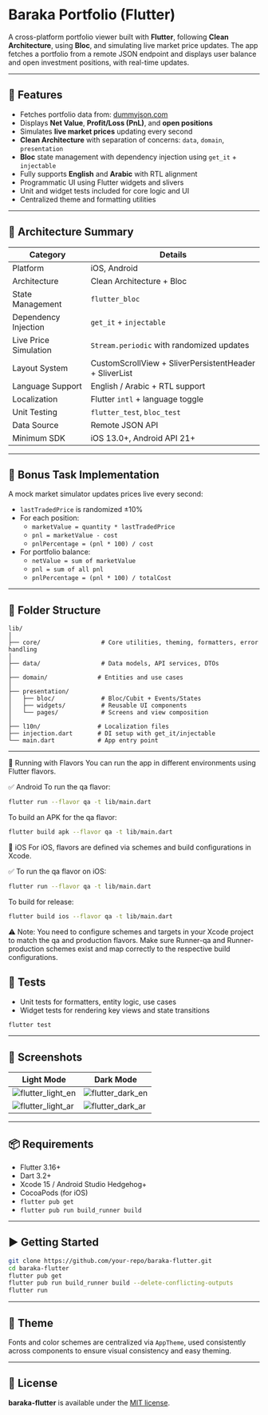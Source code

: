 # Baraka Portfolio (Flutter)

A cross-platform portfolio viewer built with **Flutter**, following **Clean Architecture**, using **Bloc**, and simulating live market price updates. The app fetches a portfolio from a remote JSON endpoint and displays user balance and open investment positions, with real-time updates.

---

## 🚀 Features

- Fetches portfolio data from: [dummyjson.com](https://dummyjson.com/c/60b7-70a6-4ee3-bae8)
- Displays **Net Value**, **Profit/Loss (PnL)**, and **open positions**
- Simulates **live market prices** updating every second
- **Clean Architecture** with separation of concerns: `data`, `domain`, `presentation`
- **Bloc** state management with dependency injection using `get_it` + `injectable`
- Fully supports **English** and **Arabic** with RTL alignment
- Programmatic UI using Flutter widgets and slivers
- Unit and widget tests included for core logic and UI
- Centralized theme and formatting utilities

---

## 🧠 Architecture Summary

| Category               | Details                                                        |
|------------------------|----------------------------------------------------------------|
| Platform               | iOS, Android                                                   |
| Architecture           | Clean Architecture + Bloc                                      |
| State Management       | `flutter_bloc`                                                 |
| Dependency Injection   | `get_it` + `injectable`                                        |
| Live Price Simulation  | `Stream.periodic` with randomized updates                      |
| Layout System          | CustomScrollView + SliverPersistentHeader + SliverList         |
| Language Support       | English / Arabic + RTL support                                 |
| Localization           | Flutter `intl` + language toggle                               |
| Unit Testing           | `flutter_test`, `bloc_test`                                    |
| Data Source            | Remote JSON API                                                |
| Minimum SDK            | iOS 13.0+, Android API 21+                                     |

---

## 🧪 Bonus Task Implementation

A mock market simulator updates prices live every second:

- `lastTradedPrice` is randomized ±10%
- For each position:
  - `marketValue = quantity * lastTradedPrice`
  - `pnl = marketValue - cost`
  - `pnlPercentage = (pnl * 100) / cost`
- For portfolio balance:
  - `netValue = sum of marketValue`
  - `pnl = sum of all pnl`
  - `pnlPercentage = (pnl * 100) / totalCost`

---

## 🧩 Folder Structure

```text
lib/
│
├── core/                 # Core utilities, theming, formatters, error handling
│
├── data/                 # Data models, API services, DTOs
│
├── domain/              # Entities and use cases
│
├── presentation/
│   ├── bloc/             # Bloc/Cubit + Events/States
│   ├── widgets/          # Reusable UI components
│   └── pages/            # Screens and view composition
│
├── l10n/                # Localization files
├── injection.dart       # DI setup with get_it/injectable
└── main.dart            # App entry point
```

---

🔧 Running with Flavors
You can run the app in different environments using Flutter flavors.

✅ Android
To run the qa flavor:

```bash
flutter run --flavor qa -t lib/main.dart
```
To build an APK for the qa flavor:

```bash
flutter build apk --flavor qa -t lib/main.dart
```

🍏 iOS
For iOS, flavors are defined via schemes and build configurations in Xcode.

✅ To run the qa flavor on iOS:

```bash
flutter run --flavor qa -t lib/main.dart
```

To build for release:

```bash
flutter build ios --flavor qa -t lib/main.dart
```

⚠️ Note: You need to configure schemes and targets in your Xcode project to match the qa and production flavors. Make sure Runner-qa and Runner-production schemes exist and map correctly to the respective build configurations.

## 🧪 Tests

- Unit tests for formatters, entity logic, use cases
- Widget tests for rendering key views and state transitions

```bash
flutter test
```

---

## 📸 Screenshots

| Light Mode              | Dark Mode               |
|------------------------|-------------------------|
| ![flutter_light_en](https://github.com/user-attachments/assets/2c72b0a5-894b-4682-8fab-a17f61018d06) | ![flutter_dark_en](https://github.com/user-attachments/assets/e5a3830f-ab10-4d4e-b729-ccdfcfaa6adc) |
| ![flutter_light_ar](https://github.com/user-attachments/assets/ee333c62-f671-42b2-888a-c28119573c84) | ![flutter_dark_ar](https://github.com/user-attachments/assets/88db694d-7171-453e-8a37-96ca63687a89) |

---

## 📦 Requirements

- Flutter 3.16+
- Dart 3.2+
- Xcode 15 / Android Studio Hedgehog+
- CocoaPods (for iOS)
- `flutter pub get`
- `flutter pub run build_runner build`

---

## ▶️ Getting Started

```bash
git clone https://github.com/your-repo/baraka-flutter.git
cd baraka-flutter
flutter pub get
flutter pub run build_runner build --delete-conflicting-outputs
flutter run
```

---

## 🎨 Theme

Fonts and color schemes are centralized via `AppTheme`, used consistently across components to ensure visual consistency and easy theming.

---

## 📝 License

**baraka-flutter** is available under the [MIT license](LICENSE).
